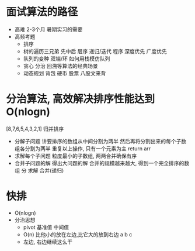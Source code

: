 # 面试算法的路径
   - 高难  2-3个月 暑期实习的需要
   - 高频考题
      - 排序
      - 树的遍历三兄弟
         先中后 层序
         递归/迭代
         程序   深度优先  广度优先
      - 队列的变种
         双端/环
         如何用栈模仿队列
      - 贪心 分治 回溯等算法的经典场景
      - 动态规划
         背包  硬币  股票
      八股文来背

# 分治算法, 高效解决排序性能达到 O(nlogn)
   [8,7,6,5,4,3,2,1]
   归并排序
   - 分解子问题
      讲要排序的数组从中间分割为两半
      然后再将分割出来的每个子数组各分割为两半
      重复以上操作, 只有一个元素为主 return arr
   - 求解每个子问题
      粒度最小的子数组, 两两合并确保有序
   - 合并子问题的解 得出大问题的解
      合并的规模越来越大, 得到一个完全排序的数组
   分 求解 合并(递归) 

# 快排
   - O(nlogn)
   - 分治思想
      - pivot 基准值  中间值
      - O(n) 比他小的放在左边,比它大的放到右边 a b c
      - 左边, 右边继续这么干 